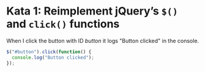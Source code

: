 # Kata 1: Reimplement jQuery’s `$()` and `click()` functions

When I click the button with ID *button* it logs "Button clicked" in the console.

```javascript
$("#button").click(function() {
  console.log("Button clicked");
});
```
